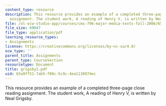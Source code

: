 ```yaml
---
content_type: resource
description: This resource provides an example of a completed three-page close reading
  assignment. The student work, A reading of Henry V, is written by Neal Grigsby.
file: /ol-ocw-studio-app/courses/cms-796-major-media-texts-fall-2006/65a9ff517ab5f09c5c9c4ea1138974ec_grigsby2.pdf
file_size: 69047
file_type: application/pdf
learning_resource_types:
- Assignments
license: https://creativecommons.org/licenses/by-nc-sa/4.0/
ocw_type: ''
parent_title: Assignments
parent_type: CourseSection
resourcetype: Document
title: grigsby2.pdf
uid: 65a9ff51-7ab5-f09c-5c9c-4ea1138974ec
---
```

This resource provides an example of a completed three-page close reading assignment. The student work, A reading of Henry V, is written by Neal Grigsby.